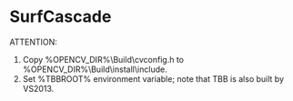 SurfCascade
===========

ATTENTION:
1. Copy %OPENCV_DIR%\Build\cvconfig.h to %OPENCV_DIR%\Build\install\include.
2. Set %TBBROOT% environment variable; note that TBB is also built by VS2013.
